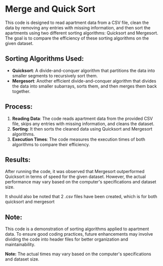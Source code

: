 # Merge and Quick Sort

This code is designed to read apartment data from a CSV file, clean the data by removing any entries with missing information, and then sort the apartments using two different sorting algorithms: Quicksort and Mergesort. The goal is to compare the efficiency of these sorting algorithms on the given dataset.

## Sorting Algorithms Used:
- **Quicksort**: A divide-and-conquer algorithm that partitions the data into smaller segments to recursively sort them.
- **Mergesort**: Another efficient divide-and-conquer algorithm that divides the data into smaller subarrays, sorts them, and then merges them back together.

## Process:
1. **Reading Data**: The code reads apartment data from the provided CSV file, skips any entries with missing information, and cleans the dataset.
2. **Sorting**: It then sorts the cleaned data using Quicksort and Mergesort algorithms.
3. **Execution Times**: The code measures the execution times of both algorithms to compare their efficiency.

## Results:
After running the code, it was observed that Mergesort outperformed Quicksort in terms of speed for the given dataset. However, the actual performance may vary based on the computer's specifications and dataset size.

It should also be noted that 2 .csv files have been created, which is for both quicksort and mergesort

## Note:
This code is a demonstration of sorting algorithms applied to apartment data. To ensure good coding practices, future enhancements may involve dividing the code into header files for better organization and maintainability.

**Note:** The actual times may vary based on the computer's specifications and dataset size.